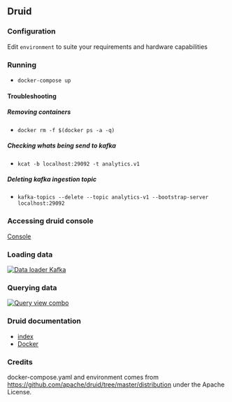## Druid

### Configuration

Edit `environment` to suite your requirements and hardware capabilities

### Running

- `docker-compose up`

#### Troubleshooting

##### Removing containers

- `docker rm -f $(docker ps -a -q)`

##### Checking whats being send to kafka

- `kcat -b localhost:29092 -t analytics.v1`

##### Deleting kafka ingestion topic

- `kafka-topics --delete --topic analytics-v1 --bootstrap-server localhost:29092`

### Accessing druid console

[Console](http://localhost:8888/unified-console.html)

### Loading data

[![Data loader Kafka](https://user-images.githubusercontent.com/177816/65819337-054eac80-e1d0-11e9-8842-97b92d8c6159.gif)](https://druid.apache.org/docs/latest/ingestion/index.html)

### Querying data

[![Query view combo](https://user-images.githubusercontent.com/177816/65819341-0c75ba80-e1d0-11e9-9730-0f2d084defcc.gif)](https://druid.apache.org/docs/latest/querying/sql.html)

### Druid documentation

- [index](https://druid.apache.org/docs/latest/design/index.html)
- [Docker](https://druid.apache.org/docs/latest/tutorials/docker.html)

### Credits

docker-compose.yaml and environment comes from https://github.com/apache/druid/tree/master/distribution under the Apache
License.
